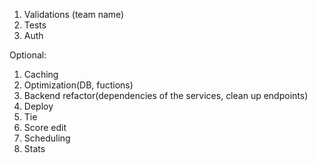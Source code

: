 1. Validations (team name)
2. Tests
3. Auth


Optional:
1. Caching
2. Optimization(DB, fuctions)
3. Backend refactor(dependencies of the services, clean up endpoints)
4. Deploy
5. Tie
6. Score edit 
7. Scheduling
8. Stats